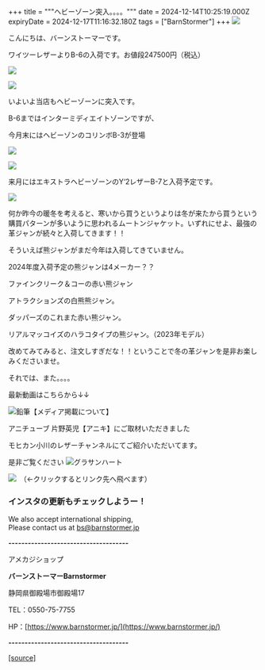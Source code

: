 +++
title = """ヘビーゾーン突入。。。。"""
date = 2024-12-14T10:25:19.000Z
expiryDate = 2024-12-17T11:16:32.180Z
tags = ["BarnStormer"]
+++
[![](https://stat.ameba.jp/user_images/20231023/16/barnstormer-go/b2/03/p/o0420015015354743273.png)](https://ameblo.jp/barnstormer-go/entry-12825670498.html)

こんにちは、バーンストーマーです。

ワイツーレザーよりB-6の入荷です。お値段247500円（税込）

[![](https://stat.ameba.jp/user_images/20241214/18/barnstormer-go/28/af/j/o0466070015521433401.jpg)](https://stat.ameba.jp/user_images/20241214/18/barnstormer-go/28/af/j/o0466070015521433401.jpg)

[![](https://stat.ameba.jp/user_images/20241214/18/barnstormer-go/fe/5a/j/o0466070015521433428.jpg)](https://stat.ameba.jp/user_images/20241214/18/barnstormer-go/fe/5a/j/o0466070015521433428.jpg)

いよいよ当店もヘビーゾーンに突入です。

B-6まではインターミディエイトゾーンですが、

今月末にはヘビーゾンのコリンボB-3が登場

[![](https://stat.ameba.jp/user_images/20241209/17/barnstormer-go/27/f5/j/o0800080015519631023.jpg)](https://stat.ameba.jp/user_images/20241209/17/barnstormer-go/27/f5/j/o0800080015519631023.jpg)

[![](https://stat.ameba.jp/user_images/20241209/17/barnstormer-go/d4/f9/j/o0800080015519631021.jpg)](https://stat.ameba.jp/user_images/20241209/17/barnstormer-go/d4/f9/j/o0800080015519631021.jpg)

来月にはエキストラヘビーゾーンのY‘2レザーB-7と入荷予定です。

[![](https://stat.ameba.jp/user_images/20241209/17/barnstormer-go/88/21/j/o0666099915519630978.jpg)](https://stat.ameba.jp/user_images/20241209/17/barnstormer-go/88/21/j/o0666099915519630978.jpg)

何か昨今の暖冬を考えると、寒いから買うというよりは冬が来たから買うという購買パターンが多いように思われるムートンジャケット。いずれにせよ、最強の革ジャンが続々と入荷してきます！！

そういえば熊ジャンがまだ今年は入荷してきていません。

2024年度入荷予定の熊ジャンは4メーカー？？

ファインクリーク＆コーの赤い熊ジャン

アトラクションズの白熊熊ジャン。

ダッパーズのこれまた赤い熊ジャン。

リアルマッコイズのハラコタイプの熊ジャン。（2023年モデル）

改めてみてみると、注文しすぎだな！！ということで冬の革ジャンを是非お楽しみくださいませ。

それでは、また。。。。

最新動画はこちらから↓↓

![鉛筆](https://stat100.ameba.jp/blog/ucs/img/char/char3/519.png)【メディア掲載について】

アニチューブ 片野英児【アニキ】にご取材いただきました

モヒカン小川のレザーチャンネルにてご紹介いただいてます。

是非ご覧ください ![グラサンハート](https://stat100.ameba.jp/blog/ucs/img/char/char3/148.png)

[![](https://stat.ameba.jp/user_images/20230412/16/barnstormer-go/6a/23/p/o0108010815269242493.png)](https://www.instagram.com/barnstormer_daily/)　（←クリックするとリンク先へ飛べます）

### インスタの更新もチェックしようー！

We also accept international shipping,  
Please contact us at bs@barnstormer.jp

**\-------------------------------------**

アメカジショップ

**バーンストーマーBarnstormer**

静岡県御殿場市御殿場17

TEL：0550-75-7755

HP：[https://www.barnstormer.jp/](https://www.barnstormer.jp/)

**\-------------------------------------**

[[source]](https://ameblo.jp/barnstormer-go/entry-12878644274.html)
